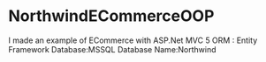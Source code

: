 # NorthwindECommerceOOP
I made an example of ECommerce with ASP.Net MVC 5
ORM : Entity Framework
Database:MSSQL
Database Name:Northwind

